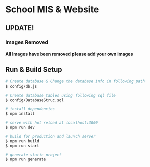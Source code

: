 # School MIS & Website

## UPDATE!
### Images Removed
#### All Images have been removed please add your own images
## Run & Build Setup
```bash
# Create database & Change the database info in following path
$ config/db.js

# Create database tables using following sql file
$ config/DatabaseStruc.sql
```
```bash
# install dependencies
$ npm install

# serve with hot reload at localhost:3000
$ npm run dev

# build for production and launch server
$ npm run build
$ npm run start

# generate static project
$ npm run generate
```
